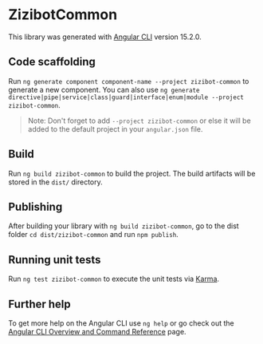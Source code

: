 # ZizibotCommon

This library was generated with [Angular CLI](https://github.com/angular/angular-cli) version 15.2.0.

## Code scaffolding

Run `ng generate component component-name --project zizibot-common` to generate a new component. You can also use `ng generate directive|pipe|service|class|guard|interface|enum|module --project zizibot-common`.
> Note: Don't forget to add `--project zizibot-common` or else it will be added to the default project in your `angular.json` file. 

## Build

Run `ng build zizibot-common` to build the project. The build artifacts will be stored in the `dist/` directory.

## Publishing

After building your library with `ng build zizibot-common`, go to the dist folder `cd dist/zizibot-common` and run `npm publish`.

## Running unit tests

Run `ng test zizibot-common` to execute the unit tests via [Karma](https://karma-runner.github.io).

## Further help

To get more help on the Angular CLI use `ng help` or go check out the [Angular CLI Overview and Command Reference](https://angular.io/cli) page.
